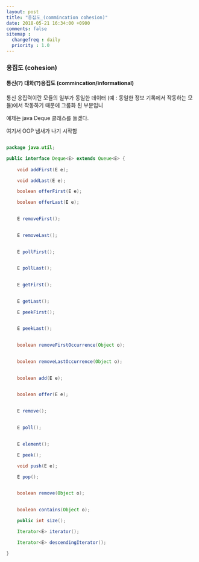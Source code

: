 ```yaml
---
layout: post
title: "응집도_(commincation cohesion)"
date: 2018-05-21 16:34:00 +0900
comments: false
sitemap :
  changefreq : daily
  priority : 1.0
---
```


### 응집도 (cohesion)

#### 통신(?) 대화(?)응집도 (commincation/informational)

통신 응집력이란 모듈의 일부가 동일한 데이터 (예 : 동일한 정보 기록에서 작동하는 모듈)에서 작동하기 때문에 그룹화 된 부분입니

예제는 java Deque 클래스를 들겠다.

여기서 OOP 냄새가 나기 시작함


```java

package java.util;

public interface Deque<E> extends Queue<E> {
    
    void addFirst(E e);

    void addLast(E e);

    boolean offerFirst(E e);

    boolean offerLast(E e);

  
    E removeFirst();

   
    E removeLast();

   
    E pollFirst();

   
    E pollLast();

   
    E getFirst();

   
    E getLast();

    E peekFirst();

 
    E peekLast();

   
    boolean removeFirstOccurrence(Object o);

  
    boolean removeLastOccurrence(Object o);

  
    boolean add(E e);

  
    boolean offer(E e);

  
    E remove();

   
    E poll();

   
    E element();
    
    E peek();

    void push(E e);

    E pop();


    boolean remove(Object o);

  
    boolean contains(Object o);

    public int size();
   
    Iterator<E> iterator();

    Iterator<E> descendingIterator();

}


```

